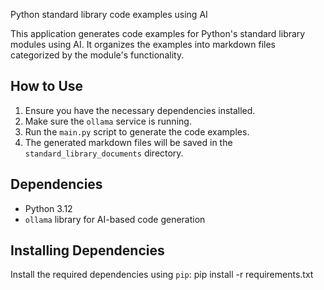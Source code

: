 Python standard library code examples using AI

This application generates code examples for Python's standard library modules using AI. It organizes the examples into markdown files categorized by the module's functionality.

## How to Use

1. Ensure you have the necessary dependencies installed.
2. Make sure the `ollama` service is running.
3. Run the `main.py` script to generate the code examples.
4. The generated markdown files will be saved in the `standard_library_documents` directory.

## Dependencies

- Python 3.12
- `ollama` library for AI-based code generation

## Installing Dependencies

Install the required dependencies using `pip`:
pip install -r requirements.txt
